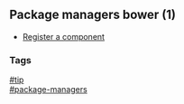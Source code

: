 ## Package managers bower (1)

- [Register a component](register-component.md)

### Tags
[#tip](../../tips.md)  
[#package-managers](../package-managers.md)